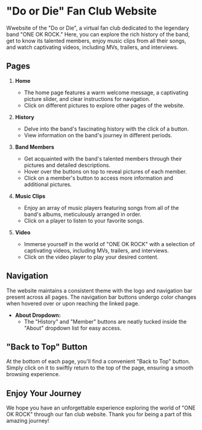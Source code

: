 # "Do or Die" Fan Club Website

Wwebsite of the "Do or Die", a virtual fan club dedicated to the legendary band "ONE OK ROCK." Here, you can explore the rich history of the band, get to know its talented members, enjoy music clips from all their songs, and watch captivating videos, including MVs, trailers, and interviews.

## Pages

1. **Home**
   - The home page features a warm welcome message, a captivating picture slider, and clear instructions for navigation.
   - Click on different pictures to explore other pages of the website.

2. **History**
   - Delve into the band's fascinating history with the click of a button.
   - View information on the band's journey in different periods.

3. **Band Members**
   - Get acquainted with the band's talented members through their pictures and detailed descriptions.
   - Hover over the buttons on top to reveal pictures of each member.
   - Click on a member's button to access more information and additional pictures.

4. **Music Clips**
   - Enjoy an array of music players featuring songs from all of the band's albums, meticulously arranged in order.
   - Click on a player to listen to your favorite songs.

5. **Video**
   - Immerse yourself in the world of "ONE OK ROCK" with a selection of captivating videos, including MVs, trailers, and interviews.
   - Click on the video player to play your desired content.

## Navigation

The website maintains a consistent theme with the logo and navigation bar present across all pages. The navigation bar buttons undergo color changes when hovered over or upon reaching the linked page.

- **About Dropdown:**
  - The "History" and "Member" buttons are neatly tucked inside the "About" dropdown list for easy access.

## "Back to Top" Button

At the bottom of each page, you'll find a convenient "Back to Top" button. Simply click on it to swiftly return to the top of the page, ensuring a smooth browsing experience.

## Enjoy Your Journey

We hope you have an unforgettable experience exploring the world of "ONE OK ROCK" through our fan club website. Thank you for being a part of this amazing journey!
